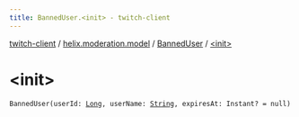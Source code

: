 ```yaml
---
title: BannedUser.<init> - twitch-client
---
```


[twitch-client](../../index.html) / [helix.moderation.model](../index.html) / [BannedUser](index.html) / [&lt;init&gt;](./-init-.html)

# &lt;init&gt;

`BannedUser(userId: `[`Long`](https://kotlinlang.org/api/latest/jvm/stdlib/kotlin/-long/index.html)`, userName: `[`String`](https://kotlinlang.org/api/latest/jvm/stdlib/kotlin/-string/index.html)`, expiresAt: Instant? = null)`